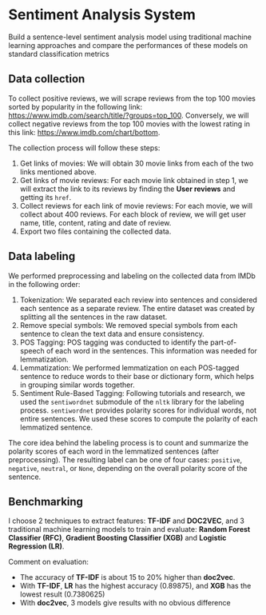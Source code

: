 # Sentiment Analysis System
Build a sentence-level sentiment analysis model using traditional machine learning approaches and compare the performances of these models on standard classification metrics

## Data collection
To collect positive reviews, we will scrape reviews from the top 100 movies sorted by popularity in the following link: https://www.imdb.com/search/title/?groups=top_100. Conversely, we will collect negative reviews from the top 100 movies with the lowest rating in this link: https://www.imdb.com/chart/bottom.

The collection process will follow these steps:

1. Get links of movies: We will obtain 30 movie links from each of the two links mentioned above.
2. Get links of movie reviews: For each movie link obtained in step 1, we will extract the link to its reviews by finding the **User reviews** and getting its `href`.
3. Collect reviews for each link of movie reviews: For each movie, we will collect about 400 reviews. For each block of review, we will get user name, title, content, rating and date of review.
4. Export two files containing the collected data.


## Data labeling

We performed preprocessing and labeling on the collected data from IMDb in the following order:

1. Tokenization: We separated each review into sentences and considered each sentence as a separate review. The entire dataset was created by splitting all the sentences in the raw dataset.
2. Remove special symbols: We removed special symbols from each sentence to clean the text data and ensure consistency.
3. POS Tagging: POS tagging was conducted to identify the part-of-speech of each word in the sentences. This information was needed for lemmatization.
4. Lemmatization: We performed lemmatization on each POS-tagged sentence to reduce words to their base or dictionary form, which helps in grouping similar words together.
5. Sentiment Rule-Based Tagging: Following tutorials and research, we used the `sentiwordnet` submodule of the `nltk` library for the labeling process. `sentiwordnet` provides polarity scores for individual words, not entire sentences. We used these scores to compute the polarity of each lemmatized sentence.

The core idea behind the labeling process is to count and summarize the polarity scores of each word in the lemmatized sentences (after preprocessing). The resulting label can be one of four cases: `positive`, `negative`, `neutral`, or `None`, depending on the overall polarity score of the sentence.

## Benchmarking
I choose 2 techniques to extract features: **TF-IDF** and **DOC2VEC**, and 3 traditional machine learning models to train and evaluate: **Random Forest Classifier (RFC)**, **Gradient Boosting Classifier (XGB)** and **Logistic Regression (LR)**.

Comment on evaluation:
- The accuracy of **TF-IDF** is about 15 to 20% higher than **doc2vec**.
- With **TF-IDF**, **LR** has the highest accuracy (0.89875), and **XGB** has the lowest result (0.7380625)
- With **doc2vec**, 3 models give results with no obvious difference


